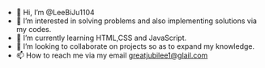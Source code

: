 - 👋 Hi, I’m @LeeBiJu1104
- 👀 I’m interested in solving problems and also implementing solutions via my codes. 
- 🌱 I’m currently learning HTML,CSS and JavaScript.
- 💞️ I’m looking to collaborate on projects so as to expand my knowledge. 
- 📫 How to reach me via my email greatjubilee1@glail.com 

<!---
LeeBiJu1104/LeeBiJu1104 is a ✨ special ✨ repository because its `README.md` (this file) appears on your GitHub profile.
You can click the Preview link to take a look at your changes.
--->
